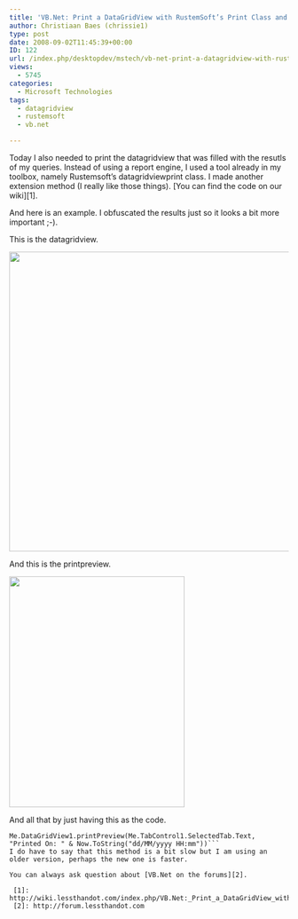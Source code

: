 ```yaml
---
title: 'VB.Net: Print a DataGridView with RustemSoft’s Print Class and an Extension method'
author: Christiaan Baes (chrissie1)
type: post
date: 2008-09-02T11:45:39+00:00
ID: 122
url: /index.php/desktopdev/mstech/vb-net-print-a-datagridview-with-rustems/
views:
  - 5745
categories:
  - Microsoft Technologies
tags:
  - datagridview
  - rustemsoft
  - vb.net

---
```

Today I also needed to print the datagridview that was filled with the resutls of my queries. Instead of using a report engine, I used a tool already in my toolbox, namely Rustemsoft&#8217;s datagridviewprint class. I made another extension method (I really like those things). [You can find the code on our wiki][1].

And here is an example. I obfuscated the results just so it looks a bit more important ;-).

This is the datagridview.

<div class="image_block">
  <img src="https://lessthandot.z19.web.core.windows.net/wp-content/uploads/blogs/DesktopDev/QueryanalyserDatagridview.jpg" alt="" title="" width="531" height="540" />
</div>

And this is the printpreview.

<div class="image_block">
  <img src="https://lessthandot.z19.web.core.windows.net/wp-content/uploads/blogs/DesktopDev/QueryanalyserDatagridviewpreview.jpg" alt="" title="" width="316" height="416" />
</div>

And all that by just having this as the code.

```vbnet
Me.DataGridView1.printPreview(Me.TabControl1.SelectedTab.Text, "Printed On: " & Now.ToString("dd/MM/yyyy HH:mm"))```
I do have to say that this method is a bit slow but I am using an older version, perhaps the new one is faster.

You can always ask question about [VB.Net on the forums][2].

 [1]: http://wiki.lessthandot.com/index.php/VB.Net:_Print_a_DataGridView_with_RustemSoft_%27s_Print_Class_and_an_Extension_method
 [2]: http://forum.lessthandot.com